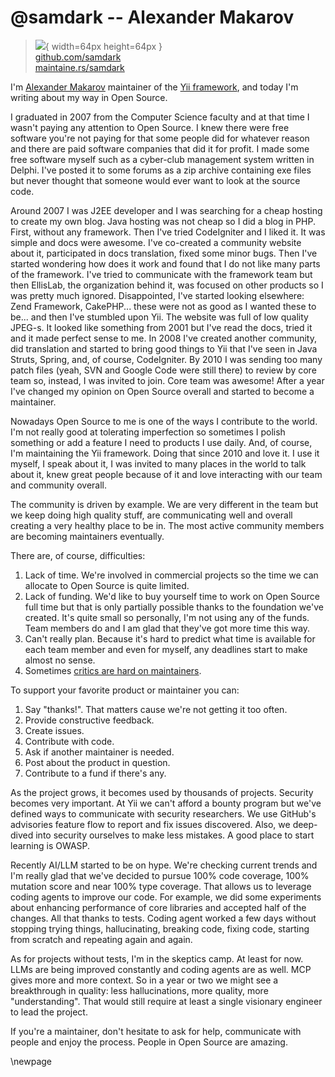 # @samdark -- Alexander Makarov

> ![](https://i0.wp.com/github.com/samdark.png?resize=200%2C200&ssl=1){ width=64px height=64px }  
> [github.com/samdark](https://github.com/samdark)  
> [maintaine.rs/samdark](https://maintaine.rs/samdark)

I'm [Alexander Makarov](https://github.com/samdark) maintainer of the [Yii framework](https://www.yiiframework.com/), and today I'm writing about my way in Open Source.

I graduated in 2007 from the Computer Science faculty and at that time I wasn't paying any attention to Open Source. I knew there were free software you're not paying for that some people did for whatever reason and there are paid software companies that did it for profit. I made some free software myself such as a cyber-club management system written in Delphi. I've posted it to some forums as a zip archive containing exe files but never thought that someone would ever want to look at the source code.

Around 2007 I was J2EE developer and I was searching for a cheap hosting to create my own blog. Java hosting was not cheap so I did a blog in PHP. First, without any framework. Then I've tried CodeIgniter and I liked it. It was simple and docs were awesome. I've co-created a community website about it, participated in docs translation, fixed some minor bugs. Then I've started wondering how does it work and found that I do not like many parts of the framework. I've tried to communicate with the framework team but then EllisLab, the organization behind it, was focused on other products so I was pretty much ignored. Disappointed, I've started looking elsewhere: Zend Framework, CakePHP... these were not as good as I wanted these to be... and then I've stumbled upon Yii. The website was full of low quality JPEG-s. It looked like something from 2001 but I've read the docs, tried it and it made perfect sense to me. In 2008 I've created another community, did translation and started to bring good things to Yii that I've seen in Java Struts, Spring, and, of course, CodeIgniter. By 2010 I was sending too many patch files (yeah, SVN and Google Code were still there) to review by core team so, instead, I was invited to join. Core team was awesome! After a year I've changed my opinion on Open Source overall and started to become a maintainer.

Nowadays Open Source to me is one of the ways I contribute to the world. I'm not really good at tolerating imperfection so sometimes I polish something or add a feature I need to products I use daily. And, of course, I'm maintaining the Yii framework. Doing that since 2010 and love it. I use it myself, I speak about it, I was invited to many places in the world to talk about it, knew great people because of it and love interacting with our team and community overall.

The community is driven by example. We are very different in the team but we keep doing high quality stuff, are communicating well and overall creating a very healthy place to be in. The most active community members are becoming maintainers eventually.

There are, of course, difficulties:

1. Lack of time. We're involved in commercial projects so the time we can allocate to Open Source is quite limited.
2. Lack of funding. We'd like to buy yourself time to work on Open Source full time but that is only partially possible thanks to the foundation we've created. It's quite small so personally, I'm not using any of the funds. Team members do and I am glad that they've got more time this way.
3. Can't really plan. Because it's hard to predict what time is available for each team member and even for myself, any deadlines start to make almost no sense.
4. Sometimes [critics are hard on maintainers](https://github.com/samdark/opensource-hate).

To support your favorite product or maintainer you can:

1. Say "thanks!". That matters cause we're not getting it too often.
2. Provide constructive feedback.
3. Create issues.
4. Contribute with code.
5. Ask if another maintainer is needed.
6. Post about the product in question.
7. Contribute to a fund if there's any.

As the project grows, it becomes used by thousands of projects. Security becomes very important. At Yii we can't afford a bounty program but we've defined ways to communicate with security researchers. We use GitHub's advisories feature flow to report and fix issues discovered. Also, we deep-dived into security ourselves to make less mistakes. A good place to start learning is OWASP.

Recently AI/LLM started to be on hype. We're checking current trends and I'm really glad that we've decided to pursue 100% code coverage, 100% mutation score and near 100% type coverage. That allows us to leverage coding agents to improve our code. For example, we did some experiments about enhancing performance of core libraries and accepted half of the changes. All that thanks to tests. Coding agent worked a few days without stopping trying things, hallucinating, breaking code, fixing code, starting from scratch and repeating again and again.

As for projects without tests, I'm in the skeptics camp. At least for now. LLMs are being improved constantly and coding agents are as well. MCP gives more and more context. So in a year or two we might see a breakthrough in quality: less hallucinations, more quality, more "understanding". That would still require at least a single visionary engineer to lead the project.

If you're a maintainer, don't hesitate to ask for help, communicate with people and enjoy the process. People in Open Source are amazing.

\newpage
